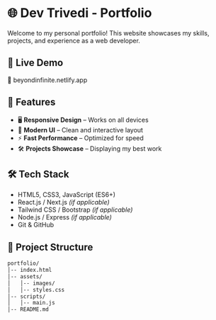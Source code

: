 # 🌐 Dev Trivedi - Portfolio

Welcome to my personal portfolio! This website showcases my skills, projects, and experience as a web developer.

## 🚀 Live Demo
🔗 beyondinfinite.netlify.app

## 📌 Features
- 🖥️ **Responsive Design** – Works on all devices
- 🎨 **Modern UI** – Clean and interactive layout
- ⚡ **Fast Performance** – Optimized for speed
- 🛠️ **Projects Showcase** – Displaying my best work

## 🛠️ Tech Stack
- HTML5, CSS3, JavaScript (ES6+)
- React.js / Next.js *(if applicable)*
- Tailwind CSS / Bootstrap *(if applicable)*
- Node.js / Express *(if applicable)*
- Git & GitHub

## 📂 Project Structure
```bash
portfolio/
│-- index.html
│-- assets/
│   │-- images/
│   │-- styles.css
│-- scripts/
│   │-- main.js
│-- README.md
